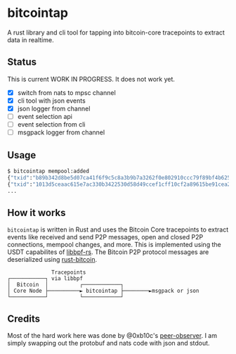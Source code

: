 # bitcointap

A rust library and cli tool for tapping into bitcoin-core tracepoints to
extract data in realtime.

## Status

This is current WORK IN PROGRESS. It does not work yet.

- [x] switch from nats to mpsc channel
- [x] cli tool with json events
- [x] json logger from channel
- [ ] event selection api
- [ ] event selection from cli
- [ ] msgpack logger from channel

## Usage

```bash
$ bitcointap mempool:added 
{"txid":"b89b342d8be5d07ca41f6f9c5c8a3b9b7a3262f0e802910ccc79f89bf4b625fa", ...}
{"txid":"1013d5ceaac615e7ac330b3422530d58d49ccef1cff10cf2a89615be91cea27e", ...}
...
```

## How it works

`bitcointap` is written in Rust and uses the Bitcoin Core tracepoints to extract
events like received and send P2P messages, open and closed P2P connections, mempool
changes, and more. This is implemented using the USDT capabilites of [libbpf-rs].
The Bitcoin P2P protocol messages are deserialized using [rust-bitcoin].
```
              Tracepoints
┌───────────┐ via libbpf
│  Bitcoin  │          ┌────────────┐
│ Core Node ├──────────► bitcointap ├────────►msgpack or json
└───────────┘          └────────────┘
```

## Credits

Most of the hard work here was done by @0xb10c's [peer-observer]. I am simply
swapping out the protobuf and nats code with json and stdout.

[peer-observer]: https://github.com/0xB10C/peer-observer
[msgpack]: https://msgpack.org/
[libbpf-rs]: https://github.com/libbpf/libbpf-rs
[rust-bitcoin]: https://github.com/rust-bitcoin/rust-bitcoin
